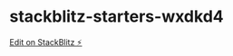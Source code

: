 # stackblitz-starters-wxdkd4

[Edit on StackBlitz ⚡️](https://stackblitz.com/edit/stackblitz-starters-wxdkd4)